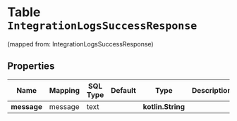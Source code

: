 
# Table `IntegrationLogsSuccessResponse`
(mapped from: IntegrationLogsSuccessResponse)

## Properties
Name | Mapping | SQL Type | Default | Type | Description | Notes
---- | ------- | -------- | ------- | ---- | ----------- | -----
**message** | message | text |  | **kotlin.String** |  |  [optional]



